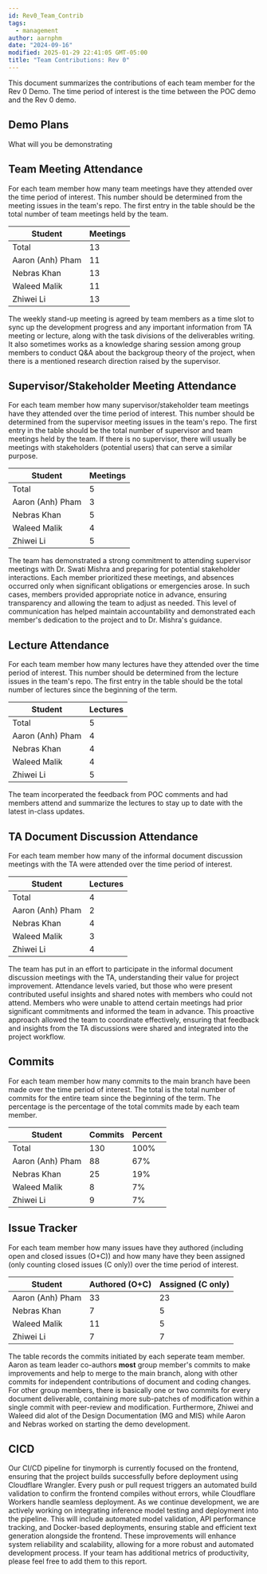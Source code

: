 ```yaml
---
id: Rev0_Team_Contrib
tags:
  - management
author: aarnphm
date: "2024-09-16"
modified: 2025-01-29 22:41:05 GMT-05:00
title: "Team Contributions: Rev 0"
---
```


This document summarizes the contributions of each team member for the Rev 0 Demo. The time period of interest is the time between the POC demo and the Rev 0 demo.

## Demo Plans

What will you be demonstrating

## Team Meeting Attendance

For each team member how many team meetings have they attended over the time period of interest. This number should be determined from the meeting issues in the team's repo. The first entry in the table should be the total number of team meetings held by the team.

| Student          | Meetings |
| ---------------- | -------- |
| Total            | 13       |
| Aaron (Anh) Pham | 11       |
| Nebras Khan      | 13       |
| Waleed Malik     | 11       |
| Zhiwei Li        | 13       |

The weekly stand-up meeting is agreed by team members as a time slot to sync up the development progress and any important information from TA meeting or lecture, along with the task divisions of the deliverables writing. It also sometimes works as a knowledge sharing session among group members to conduct Q&A about the backgroup theory of the project, when there is a mentioned research direction raised by the supervisor.

## Supervisor/Stakeholder Meeting Attendance

For each team member how many supervisor/stakeholder team meetings have they attended over the time period of interest. This number should be determined from the supervisor meeting issues in the team's repo. The first entry in the table should be the total number of supervisor and team meetings held by the team. If there is no supervisor, there will usually be meetings with stakeholders (potential users) that can serve a similar purpose.

| Student          | Meetings |
| ---------------- | -------- |
| Total            | 5        |
| Aaron (Anh) Pham | 3        |
| Nebras Khan      | 5        |
| Waleed Malik     | 4        |
| Zhiwei Li        | 5        |

The team has demonstrated a strong commitment to attending supervisor meetings with Dr. Swati Mishra and preparing for potential stakeholder interactions. Each member prioritized these meetings, and absences occurred only when significant obligations or emergencies arose. In such cases, members provided appropriate notice in advance, ensuring transparency and allowing the team to adjust as needed. This level of communication has helped maintain accountability and demonstrated each member's dedication to the project and to Dr. Mishra's guidance.

## Lecture Attendance

For each team member how many lectures have they attended over the time period of interest. This number should be determined from the lecture issues in the team's repo. The first entry in the table should be the total number of lectures since the beginning of the term.

| Student          | Lectures |
| ---------------- | -------- |
| Total            | 5        |
| Aaron (Anh) Pham | 4        |
| Nebras Khan      | 4        |
| Waleed Malik     | 4        |
| Zhiwei Li        | 5        |

The team incorperated the feedback from POC comments and had members attend and summarize the lectures to stay up to date with the latest in-class updates.

## TA Document Discussion Attendance

For each team member how many of the informal document discussion meetings with the TA were attended over the time period of interest.

| Student          | Lectures |
| ---------------- | -------- |
| Total            | 4        |
| Aaron (Anh) Pham | 2        |
| Nebras Khan      | 4        |
| Waleed Malik     | 3        |
| Zhiwei Li        | 4        |

The team has put in an effort to participate in the informal document discussion meetings with the TA, understanding their value for project improvement. Attendance levels varied, but those who were present contributed useful insights and shared notes with members who could not attend. Members who were unable to attend certain meetings had prior significant commitments and informed the team in advance. This proactive approach allowed the team to coordinate effectively, ensuring that feedback and insights from the TA discussions were shared and integrated into the project workflow.

## Commits

For each team member how many commits to the main branch have been made over the time period of interest. The total is the total number of commits for the entire team since the beginning of the term. The percentage is the percentage of the total commits made by each team member.

| Student          | Commits | Percent |
| ---------------- | ------- | ------- |
| Total            | 130     | 100%    |
| Aaron (Anh) Pham | 88      | 67%     |
| Nebras Khan      | 25      | 19%     |
| Waleed Malik     | 8       | 7%      |
| Zhiwei Li        | 9       | 7%      |

## Issue Tracker

For each team member how many issues have they authored (including open and closed issues (O+C)) and how many have they been assigned (only counting closed issues (C only)) over the time period of interest.

| Student          | Authored (O+C) | Assigned (C only) |
| ---------------- | -------------- | ----------------- |
| Aaron (Anh) Pham | 33             | 23                |
| Nebras Khan      | 7              | 5                 |
| Waleed Malik     | 11             | 5                 |
| Zhiwei Li        | 7              | 7                 |

The table records the commits initiated by each seperate team member. Aaron as team leader co-authors **most** group member's commits to make improvements and help to merge to the main branch, along with other commits for independent contributions of document and coding changes. For other group members, there is basically one or two commits for every document deliverable, containing more sub-patches of modification within a single commit with peer-review and modification. Furthermore, Zhiwei and Waleed did alot of the Design Documentation (MG and MIS) while Aaron and Nebras worked on starting the demo development.

## CICD

Our CI/CD pipeline for tinymorph is currently focused on the frontend, ensuring that the project builds successfully before deployment using Cloudflare Wrangler. Every push or pull request triggers an automated build validation to confirm the frontend compiles without errors, while Cloudflare Workers handle seamless deployment. As we continue development, we are actively working on integrating inference model testing and deployment into the pipeline. This will include automated model validation, API performance tracking, and Docker-based deployments, ensuring stable and efficient text generation alongside the frontend. These improvements will enhance system reliability and scalability, allowing for a more robust and automated development process.
If your team has additional metrics of productivity, please feel free to add them to this report.
